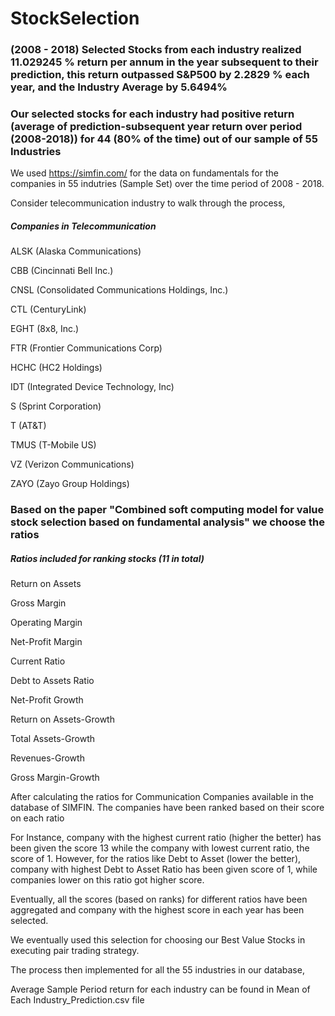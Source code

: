 # StockSelection

### (2008 - 2018) Selected Stocks from each industry realized 11.029245 % return per annum in the year subsequent to their prediction, this return outpassed S&P500 by 2.2829 % each year, and the Industry Average by 5.6494% 

### Our selected stocks for each industry had positive return (average of prediction-subsequent year return over period (2008-2018)) for 44 (80% of the time) out of our sample of 55 Industries

We used https://simfin.com/ for the data on fundamentals for the companies in 55 indutries (Sample Set) over the time period of 2008 - 2018. 

Consider telecommunication industry to walk through the process,

##### Companies in Telecommunication
ALSK (Alaska Communications)

CBB (Cincinnati Bell Inc.)

CNSL (Consolidated Communications Holdings, Inc.)

CTL (CenturyLink)

EGHT (8x8, Inc.)

FTR (Frontier Communications Corp)

HCHC (HC2 Holdings)

IDT (Integrated Device Technology, Inc)

S (Sprint Corporation)

T (AT&T)

TMUS (T-Mobile US)

VZ (Verizon Communications)

ZAYO (Zayo Group Holdings)

### Based on the paper "Combined soft computing model for value stock selection based on fundamental analysis" we choose the ratios

##### Ratios included for ranking stocks (11 in total)

Return on Assets

Gross Margin 

Operating Margin

Net-Profit Margin

Current Ratio

Debt to Assets Ratio

Net-Profit Growth

Return on Assets-Growth

Total Assets-Growth

Revenues-Growth

Gross Margin-Growth

After calculating the ratios for Communication Companies available in the database of SIMFIN. The companies have been ranked based on their score on each ratio

For Instance, company with the highest current ratio (higher the better) has been given the score 13 while the company with lowest current ratio, the score of 1. However, for the ratios like Debt to Asset (lower the better), company with highest Debt to Asset Ratio has been given score of 1, while companies lower on this ratio got higher score.

Eventually, all the scores (based on ranks) for different ratios have been aggregated and company with the highest score in each year has been selected. 

We eventually used this selection for choosing our Best Value Stocks in executing pair trading strategy.

The process then implemented for all the 55 industries in our database,

Average Sample Period return for each industry can be found in Mean of Each Industry_Prediction.csv file

